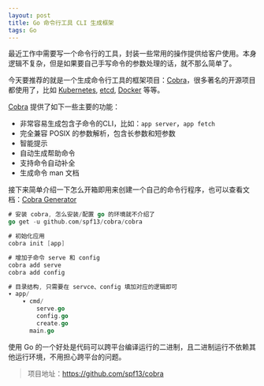 ```yaml
---
layout: post
title: Go 命令行工具 CLI 生成框架
tags: Go
---
```


最近工作中需要写一个命令行的工具，封装一些常用的操作提供给客户使用。本身逻辑不复杂，但是如果要自己手写命令的参数处理的话，就不那么简单了。

今天要推荐的就是一个生成命令行工具的框架项目：[Cobra](https://github.com/spf13/cobra)，很多著名的开源项目都使用了，比如 [Kubernetes](https://github.com/kubernetes/kubernetes), [etcd](https://github.com/etcd-io/etcd), [Docker](https://github.com/docker/distribution) 等等。

[Cobra](https://github.com/spf13/cobra) 提供了如下一些主要的功能：
* 非常容易生成包含子命令的CLI，比如：`app server`，`app fetch`
* 完全兼容 POSIX 的参数解析，包含长参数和短参数
* 智能提示
* 自动生成帮助命令
* 支持命令自动补全
* 生成命令 man 文档

接下来简单介绍一下怎么开箱即用来创建一个自己的命令行程序，也可以查看文档：[Cobra Generator](https://github.com/spf13/cobra/blob/master/cobra/README.md)
```go
# 安装 cobra, 怎么安装/配置 go 的环境就不介绍了
go get -u github.com/spf13/cobra/cobra

# 初始化应用
cobra init [app]

# 增加子命令 serve 和 config
cobra add serve
cobra add config

# 目录结构, 只需要在 servce、config 填加对应的逻辑即可
▾ app/
    ▾ cmd/
        serve.go
        config.go
        create.go
      main.go
```

使用 Go 的一个好处是代码可以跨平台编译运行的二进制，且二进制运行不依赖其他运行环境，不用担心跨平台的问题。
> 项目地址：https://github.com/spf13/cobra
